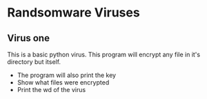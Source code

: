 # Randsomware Viruses

## Virus one

This is a basic python virus. This program will encrypt any file in it's directory but itself. 
- The program will also print the key
- Show what files were encrypted
- Print the wd of the virus